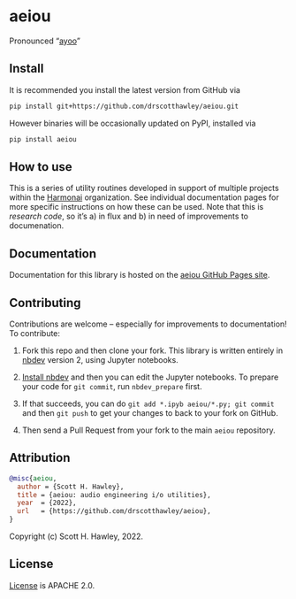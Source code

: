 aeiou
================

<!-- WARNING: THIS FILE WAS AUTOGENERATED! DO NOT EDIT! -->

Pronounced “[ayoo](https://youtu.be/Hv6RbEOlqRo?t=24)”

## Install

It is recommended you install the latest version from GitHub via

``` sh
pip install git+https://github.com/drscotthawley/aeiou.git
```

However binaries will be occasionally updated on PyPI, installed via

``` sh
pip install aeiou
```

## How to use

This is a series of utility routines developed in support of multiple
projects within the [Harmonai](https://www.harmonai.org/) organization.
See individual documentation pages for more specific instructions on how
these can be used. Note that this is *research code*, so it’s a) in flux
and b) in need of improvements to documenation.

## Documentation

Documentation for this library is hosted on the [aeiou GitHub Pages
site](https://drscotthawley.github.io/aeiou/).

## Contributing

Contributions are welcome – especially for improvements to
documentation! To contribute:

1.  Fork this repo and then clone your fork. This library is written
    entirely in [nbdev](https://nbdev.fast.ai/) version 2, using Jupyter
    notebooks.

2.  [Install nbdev](https://nbdev.fast.ai/getting_started.html#install)
    and then you can edit the Jupyter notebooks. To prepare your code
    for `git commit`, run `nbdev_prepare` first.

3.  If that succeeds, you can do `git add *.ipyb aeiou/*.py; git commit`
    and then `git push` to get your changes to back to your fork on
    GitHub.

4.  Then send a Pull Request from your fork to the main `aeiou`
    repository.

## Attribution

``` bibtex
@misc{aeiou,
  author = {Scott H. Hawley},
  title = {aeiou: audio engineering i/o utilities},
  year  = {2022},
  url   = {https://github.com/drscotthawley/aeiou},
}
```

Copyright (c) Scott H. Hawley, 2022.

## License

[License](https://github.com/drscotthawley/aeiou/blob/main/LICENSE) is
APACHE 2.0.
